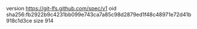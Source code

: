 version https://git-lfs.github.com/spec/v1
oid sha256:fb2922b9c4231bb099e743ca7a85c98d2879ed1f48c48971e72d41b918c1d3ce
size 914
